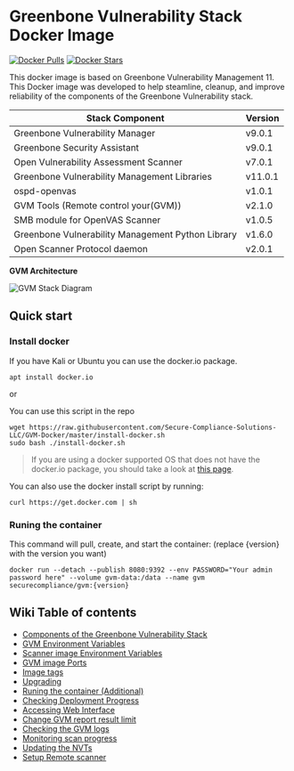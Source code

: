 # Greenbone Vulnerability Stack Docker Image

[![Docker Pulls](https://img.shields.io/docker/pulls/securecompliance/gvm.svg)](https://hub.docker.com/r/securecompliance/gvm/) 
[![Docker Stars](https://img.shields.io/docker/stars/securecompliance/gvm.svg)](https://hub.docker.com/r/securecompliance/gvm/) 

This docker image is based on Greenbone Vulnerability Management 11. This Docker image was developed to help steamline, cleanup, and improve reliability of the components of the Greenbone Vulnerability stack.

|       Stack Component                           | Version |
|-------------------------------------------------|---------|
|Greenbone Vulnerability Manager                  |v9.0.1   |
|Greenbone Security Assistant                     |v9.0.1   |
|Open Vulnerability Assessment Scanner            |v7.0.1   |
|Greenbone Vulnerability Management Libraries     |v11.0.1  |
|ospd-openvas                                     |v1.0.1   |
|GVM Tools (Remote control your(GVM))             |v2.1.0   |
|SMB module for OpenVAS Scanner                   |v1.0.5   |
|Greenbone Vulnerability Management Python Library|v1.6.0   |
|Open Scanner Protocol daemon                     |v2.0.1   |


**GVM Architecture**

![GVM Stack Diagram](https://www.greenbone.net/wp-content/uploads/gse-gvm-10-architecture.png)

## Quick start

### Install docker

If you have Kali or Ubuntu you can use the docker.io package.
```console
apt install docker.io
```
or

You can use this script in the repo
```console
wget https://raw.githubusercontent.com/Secure-Compliance-Solutions-LLC/GVM-Docker/master/install-docker.sh
sudo bash ./install-docker.sh
```
> If you are using a docker supported OS that does not have the docker.io package, you should take a look at [this page](https://docs.docker.com/engine/install/).

You can also use the docker install script by running:
```console
curl https://get.docker.com | sh
```

### Runing the container

This command will pull, create, and start the container: (replace {version} with the version you want)

```console
docker run --detach --publish 8080:9392 --env PASSWORD="Your admin password here" --volume gvm-data:/data --name gvm securecompliance/gvm:{version}
```


## Wiki Table of contents
* [Components of the Greenbone Vulnerability Stack](https://github.com/Secure-Compliance-Solutions-LLC/GVM-Docker/wiki/Components-of-the-Greenbone-Vulnerability-Stack)
* [GVM Environment Variables](https://github.com/Secure-Compliance-Solutions-LLC/GVM-Docker/wiki/GVM-image-Environment-Variables)
* [Scanner image Environment Variables](https://github.com/Secure-Compliance-Solutions-LLC/GVM-Docker/wiki/Scanner-image-Environment-Variables)
* [GVM image Ports](https://github.com/Secure-Compliance-Solutions-LLC/GVM-Docker/wiki/GVM-image-Ports)
* [Image tags](https://github.com/Secure-Compliance-Solutions-LLC/GVM-Docker/wiki/Image-tags)
* [Upgrading](https://github.com/Secure-Compliance-Solutions-LLC/GVM-Docker/wiki/Upgrading)
* [Runing the container (Additional)](https://github.com/Secure-Compliance-Solutions-LLC/GVM-Docker/wiki/Runing-the-container-(Additional))
* [Checking Deployment Progress](https://github.com/Secure-Compliance-Solutions-LLC/GVM-Docker/wiki/Checking-Deployment-Progress)
* [Accessing Web Interface](https://github.com/Secure-Compliance-Solutions-LLC/GVM-Docker/wiki/Accessing-Web-Interface)
* [Change GVM report result limit](https://github.com/Secure-Compliance-Solutions-LLC/GVM-Docker/wiki/Change-GVM-report-result-limit)
* [Checking the GVM logs](https://github.com/Secure-Compliance-Solutions-LLC/GVM-Docker/wiki/Checking-the-GVM-logs)
* [Monitoring scan progress](https://github.com/Secure-Compliance-Solutions-LLC/GVM-Docker/wiki/Monitoring-scan-progress)
* [Updating the NVTs](https://github.com/Secure-Compliance-Solutions-LLC/GVM-Docker/wiki/Updating-the-NVTs)
* [Setup Remote scanner](https://github.com/Secure-Compliance-Solutions-LLC/GVM-Docker/wiki/Setup-Remote-scanner)

